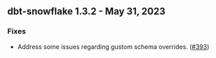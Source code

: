 ## dbt-snowflake 1.3.2 - May 31, 2023

### Fixes

- Address some issues regarding gustom schema overrides. ([#393](https://github.com/dbt-labs/dbt-snowflake/issues/393))

